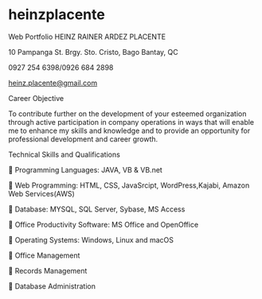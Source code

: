 # heinzplacente
Web Portfolio
HEINZ RAINER ARDEZ PLACENTE

10 Pampanga St. Brgy. Sto. Cristo, Bago Bantay, QC

0927 254 6398/0926 684 2898

heinz.placente@gmail.com

Career Objective
  
To contribute further on the development of your esteemed organization through active participation in company operations in ways that will enable me to enhance my skills and knowledge and to provide an opportunity for professional development and career growth.

Technical Skills and Qualifications

	Programming Languages: JAVA, VB & VB.net

	Web Programming: HTML, CSS, JavaSrcipt, WordPress,Kajabi, Amazon Web Services(AWS)

	Database: MYSQL, SQL Server, Sybase, MS Access

	Office Productivity Software: MS Office and OpenOffice

	Operating Systems: Windows, Linux and macOS 

	Office Management

	Records Management 

	Database Administration
